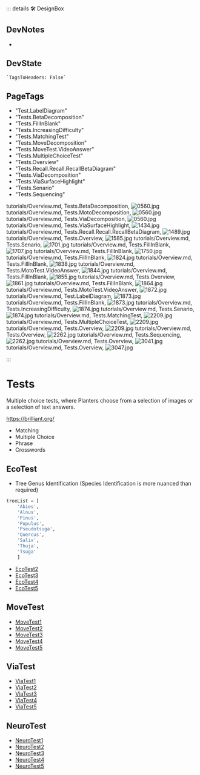 ::: details 🛠 <dev>DesignBox</dev>

## DevNotes

-

## DevState

```py
`TagsToHeaders: False`
```

<h2>PageTags</h2>

- "Test.LabelDiagram"
- "Tests.BetaDecomposition"
- "Tests.FillInBlank"
- "Tests.IncreasingDifficulty"
- "Tests.MatchingTest"
- "Tests.MoveDecomposition"
- "Tests.MoveTest.VideoAnswer"
- "Tests.MultipleChoiceTest"
- "Tests.Overview"
- "Tests.Recall.Recall.RecallBetaDiagram"
- "Tests.ViaDecomposition"
- "Tests.ViaSurfaceHighlight"
- "Tests.Senario"
- "Tests.Sequencing"

tutorials/Overview.md, <dev>Tests.BetaDecomposition</dev>, ![0560.jpg](/PaperPhoto/0560.jpg)
tutorials/Overview.md, <dev>Tests.MotoDecomposition</dev>, ![0560.jpg](/PaperPhoto/0560.jpg)
tutorials/Overview.md, <dev>Tests.ViaDecomposition</dev>, ![0560.jpg](/PaperPhoto/0560.jpg)
tutorials/Overview.md, <dev>Tests.ViaSurfaceHighlight</dev>, ![1434.jpg](/PaperPhoto/1434.jpg)
tutorials/Overview.md, <dev>Tests.Recall.Recall.RecallBetaDiagram</dev>, ![1489.jpg](/PaperPhoto/1489.jpg)
tutorials/Overview.md, <dev>Tests.Overview</dev>, ![1585.jpg](/PaperPhoto/1585.jpg)
tutorials/Overview.md, <dev>Tests.Senario</dev>, ![1701.jpg](/PaperPhoto/1701.jpg)
tutorials/Overview.md, <dev>Tests.FillInBlank</dev>, ![1707.jpg](/PaperPhoto/1707.jpg)
tutorials/Overview.md, <dev>Tests.FillInBlank</dev>, ![1750.jpg](/PaperPhoto/1750.jpg)
tutorials/Overview.md, <dev>Tests.FillInBlank</dev>, ![1824.jpg](/PaperPhoto/1824.jpg)
tutorials/Overview.md, <dev>Tests.FillInBlank</dev>, ![1838.jpg](/PaperPhoto/1838.jpg)
tutorials/Overview.md, <dev>Tests.MotoTest.VideoAnswer</dev>, ![1844.jpg](/PaperPhoto/1844.jpg)
tutorials/Overview.md, <dev>Tests.FillInBlank</dev>, ![1855.jpg](/PaperPhoto/1855.jpg)
tutorials/Overview.md, <dev>Tests.Overview</dev>, ![1861.jpg](/PaperPhoto/1861.jpg)
tutorials/Overview.md, <dev>Tests.FillInBlank</dev>, ![1864.jpg](/PaperPhoto/1864.jpg)
tutorials/Overview.md, <dev>Tests.MotoTest.VideoAnswer</dev>, ![1872.jpg](/PaperPhoto/1872.jpg)
tutorials/Overview.md, <dev>Test.LabelDiagram</dev>, ![1873.jpg](/PaperPhoto/1873.jpg)
tutorials/Overview.md, <dev>Tests.FillInBlank</dev>, ![1873.jpg](/PaperPhoto/1873.jpg)
tutorials/Overview.md, <dev>Tests.IncreasingDifficulty</dev>, ![1874.jpg](/PaperPhoto/1874.jpg)
tutorials/Overview.md, <dev>Tests.Senario</dev>, ![1874.jpg](/PaperPhoto/1874.jpg)
tutorials/Overview.md, <dev>Tests.MatchingTest</dev>, ![2209.jpg](/PaperPhoto/2209.jpg)
tutorials/Overview.md, <dev>Tests.MultipleChoiceTest</dev>, ![2209.jpg](/PaperPhoto/2209.jpg)
tutorials/Overview.md, <dev>Tests.Overview</dev>, ![2209.jpg](/PaperPhoto/2209.jpg)
tutorials/Overview.md, <dev>Tests.Overview</dev>, ![2262.jpg](/PaperPhoto/2262.jpg)
tutorials/Overview.md, <dev>Tests.Sequencing</dev>, ![2262.jpg](/PaperPhoto/2262.jpg)
tutorials/Overview.md, <dev>Tests.Overview</dev>, ![3041.jpg](/PaperPhoto/3041.jpg)
tutorials/Overview.md, <dev>Tests.Overview</dev>, ![3047.jpg](/PaperPhoto/3047.jpg)

:::

# Tests

Multiple choice tests, where Planters choose from a selection of images or a selection of text answers.

<https://brilliant.org/>

- Matching
- Multiple Choice
- Phrase
- Crosswords

## EcoTest

- Tree Genus Identification (Species Identification is more nuanced than required)

```py
treeList = [
    'Abies', 
    'Alnus', 
    'Pinus', 
    'Populus', 
    'Pseudotsuga', 
    'Quercus', 
    'Salix', 
    'Thuja', 
    'Tsuga'
    ]
```

- [EcoTest2]()
- [EcoTest3]()
- [EcoTest4]()
- [EcoTest5]()

## MoveTest

- [MoveTest1]()
- [MoveTest2]()
- [MoveTest3]()
- [MoveTest4]()
- [MoveTest5]()

## ViaTest

- [ViaTest1]()
- [ViaTest2]()
- [ViaTest3]()
- [ViaTest4]()
- [ViaTest5]()

## NeuroTest

- [NeuroTest1]()
- [NeuroTest2]()
- [NeuroTest3]()
- [NeuroTest4]()
- [NeuroTest5]()
